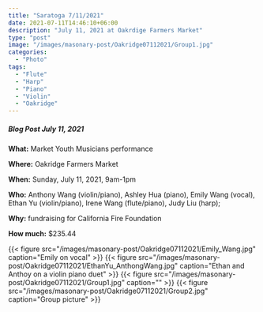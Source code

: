 ```yaml
---
title: "Saratoga 7/11/2021"
date: 2021-07-11T14:46:10+06:00
description: "July 11, 2021 at Oakrdige Farmers Market"
type: "post"
image: "/images/masonary-post/Oakridge07112021/Group1.jpg"
categories:
  - "Photo"
tags:
  - "Flute"
  - "Harp"
  - "Piano"
  - "Violin"
  - "Oakridge"
---
```


##### Blog Post July 11, 2021

**What:** Market Youth Musicians performance

**Where:** Oakridge Farmers Market

**When:** Sunday, July 11, 2021, 9am-1pm

**Who:** Anthony Wang (violin/piano), Ashley Hua (piano), Emily Wang (vocal), Ethan Yu (violin/piano), Irene Wang (flute/piano), Judy Liu (harp);

**Why:** fundraising for California Fire Foundation

**How much:** $235.44

{{< figure src="/images/masonary-post/Oakridge07112021/Emily_Wang.jpg" caption="Emily on vocal" >}}
{{< figure src="/images/masonary-post/Oakridge07112021/EthanYu_AnthongWang.jpg" caption="Ethan and Anthoy on a violin piano duet" >}}
{{< figure src="/images/masonary-post/Oakridge07112021/Group1.jpg" caption="" >}}
{{< figure src="/images/masonary-post/Oakridge07112021/Group2.jpg" caption="Group picture" >}}
